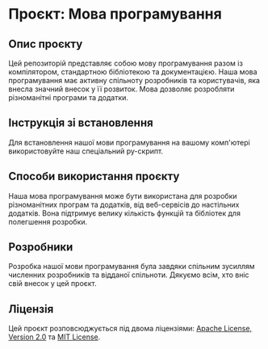 # Проєкт: Мова програмування

## Опис проєкту
Цей репозиторій представляє собою мову програмування разом із компілятором, стандартною бібліотекою та документацією. Наша мова програмування має активну спільноту розробників та користувачів, яка внесла значний внесок у її розвиток. Мова дозволяє розробляти різноманітні програми та додатки.

## Інструкція зі встановлення
Для встановлення нашої мови програмування на вашому комп'ютері використовуйте наш спеціальний py-скрипт.


## Способи використання проєкту
Наша мова програмування може бути використана для розробки різноманітних програм та додатків, від веб-сервісів до настільних додатків. Вона підтримує велику кількість функцій та бібліотек для полегшення розробки.

## Розробники
Розробка нашої мови програмування була завдяки спільним зусиллям численних розробників та відданої спільноти. Дякуємо всім, хто вніс свій внесок у цей проєкт.

## Ліцензія
Цей проєкт розповсюджується під двома ліцензіями: [Apache License, Version 2.0](LICENSE-Apache) та [MIT License](LICENSE-MIT). 

